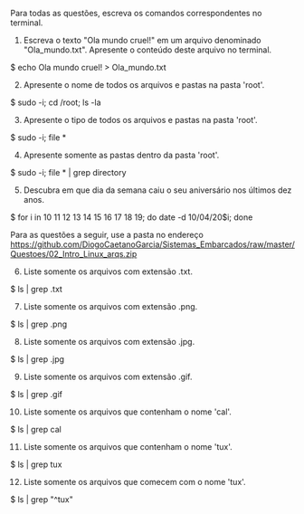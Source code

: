 Para todas as questões, escreva os comandos correspondentes no terminal.

1. Escreva o texto "Ola mundo cruel!" em um arquivo denominado "Ola_mundo.txt". Apresente o conteúdo deste arquivo no terminal.

$ echo Ola mundo cruel! > Ola_mundo.txt

2. Apresente o nome de todos os arquivos e pastas na pasta 'root'.

$ sudo -i; cd /root; ls -la 

3. Apresente o tipo de todos os arquivos e pastas na pasta 'root'.

$ sudo -i; file *

4. Apresente somente as pastas dentro da pasta 'root'.

$ sudo -i; file * | grep directory

5. Descubra em que dia da semana caiu o seu aniversário nos últimos dez anos.

$ for i in 10 11 12 13 14 15 16 17 18 19; do date -d 10/04/20$i; done

Para as questões a seguir, use a pasta no endereço https://github.com/DiogoCaetanoGarcia/Sistemas_Embarcados/raw/master/Questoes/02_Intro_Linux_arqs.zip

6. Liste somente os arquivos com extensão .txt.

$ ls | grep .txt

7. Liste somente os arquivos com extensão .png.

$ ls | grep .png

8. Liste somente os arquivos com extensão .jpg.

$ ls | grep .jpg

9. Liste somente os arquivos com extensão .gif.

$ ls | grep .gif

10. Liste somente os arquivos que contenham o nome 'cal'.

$ ls | grep cal

11. Liste somente os arquivos que contenham o nome 'tux'.

$ ls | grep tux

12. Liste somente os arquivos que comecem com o nome 'tux'.

$ ls | grep "^tux"
